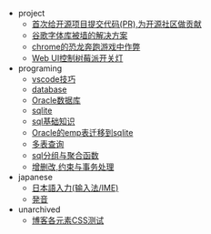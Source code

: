 * project
    * [首次给开源项目提交代码(PR),为开源社区做贡献](doc/2018/pull-request-to-scoop/pull-request-to-scoop.md)
    * [谷歌字体库被墙的解决方案](doc/2018/google-font-block-solution.md)
    * [chrome的恐龙奔跑游戏中作弊](/doc/2018/chrome-game-cheat/chrome-game-cheat.md)
    * [Web UI控制树莓派开关灯](doc/2018/rpi-gpio.md)
* programing
    * [vscode技巧](doc/2018/vscode-trick/vscode-trick.md)
    * [database](doc/2018/database.md)
    * [Oracle数据库](doc/2018/oracle-database/oracle-database.md)
    * [sqlite](doc/2018/sqlite.md)
    * [sql基础知识](doc/2018)
    * [Oracle的emp表迁移到sqlite](doc/2018/oracle-migrate-to-sqlite/oracle-migrate-to-sqlite.md)
    * [多表查询](doc/2018/multi-table-query.md)
    * [sql分组与聚合函数](doc/2018/sql-group.md)
    * [增删改,约束与事务处理](doc/2018/sql-update.md)
* japanese
    * [日本語入力(输入法/IME)](/doc/201812/japanese-input-method.md)
    * [発音](/doc/japanese/pernounce.md)
* unarchived
    * [博客各元素CSS测试](doc/unfiled/blog-css-test.md)
